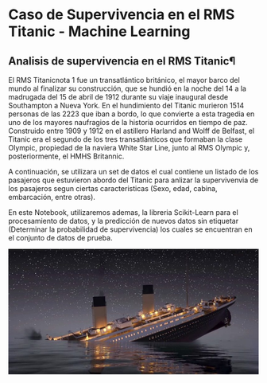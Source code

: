 # Caso de Supervivencia en el RMS Titanic - Machine Learning

## Analisis de supervivencia en el RMS Titanic¶
El RMS Titanicnota 1 fue un transatlántico británico, el mayor barco del mundo al finalizar su construcción, que se hundió en la noche del 14 a la madrugada del 15 de abril de 1912 durante su viaje inaugural desde Southampton a Nueva York. En el hundimiento del Titanic murieron 1514 personas de las 2223 que iban a bordo, lo que convierte a esta tragedia en uno de los mayores naufragios de la historia ocurridos en tiempo de paz. Construido entre 1909 y 1912 en el astillero Harland and Wolff de Belfast, el Titanic era el segundo de los tres transatlánticos que formaban la clase Olympic, propiedad de la naviera White Star Line, junto al RMS Olympic y, posteriormente, el HMHS Britannic.

A continuación, se utilizara un set de datos el cual contiene un listado de los pasajeros que estuvieron abordo del Titanic para anlizar la supervivenvia de los pasajeros segun ciertas caracteristicas (Sexo, edad, cabina, embarcación, entre otras).

En este Notebook, utilizaremos ademas, la libreria Scikit-Learn para el procesamiento de datos, y la predicción de nuevos datos sin etiquetar (Determinar la probabilidad de supervivencia) los cuales se encuentran en el conjunto de datos de prueba.

![Hundimiento del Titanic.](images/titanic.jpg)
